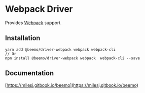 # Webpack Driver

Provides [Webpack](https://github.com/webpack/webpack) support.

## Installation

```
yarn add @beemo/driver-webpack webpack webpack-cli
// Or
npm install @beemo/driver-webpack webpack  webpack-cli --save
```

## Documentation

[https://milesj.gitbook.io/beemo](https://milesj.gitbook.io/beemo)
